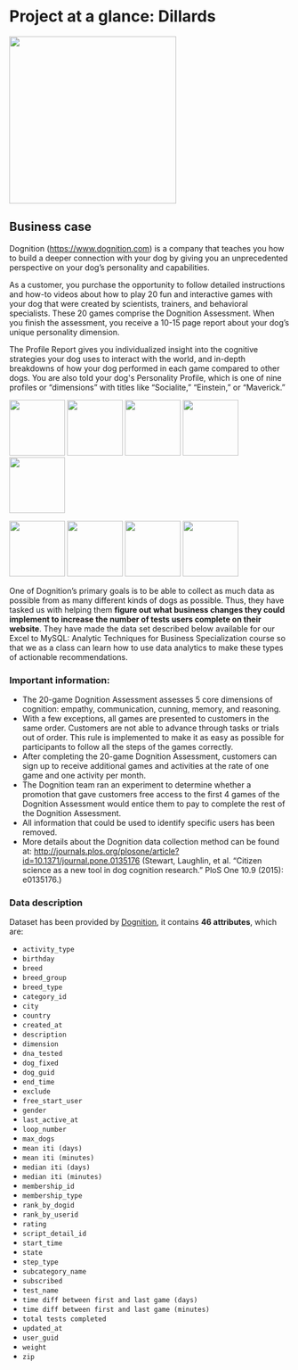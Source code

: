 # Project at a glance: Dillards

<img src="https://image.freepik.com/vector-gratis/tienda-ropa-ninos-ropa-infantil-estilo-adolescente-prendas-moda-nina-bolsas-compra-comprador-boutique-moda-infantil-ilustracion-metafora-concepto-aislado-vector_335657-1330.jpg" width="300">

## Business case

Dognition (https://www.dognition.com) is a company that teaches you how to build a deeper connection with your dog by giving you an unprecedented perspective on your dog’s personality and capabilities.

As a customer, you purchase the opportunity to follow detailed instructions and how-to videos about how to play 20 fun and interactive games with your dog that were created by scientists, trainers, and behavioral specialists. These 20 games comprise the Dognition Assessment. When you finish the assessment, you receive a 10-15 page report about your dog’s unique personality dimension.

The Profile Report gives you individualized insight into the cognitive strategies your dog uses to interact with the world, and in-depth breakdowns of how your dog performed in each game compared to other dogs. You are also told your dog's Personality Profile, which is one of nine profiles or “dimensions” with titles like “Socialite,” “Einstein,” or “Maverick.”

<img src="https://d2kl333iheywy2.cloudfront.net/assets/cat/badges/ace-badge-30fe7e40ce64ca184222d06feda3aef7.png" width="100"> <img src="https://d2kl333iheywy2.cloudfront.net/assets/cat/badges/charmer-badge-d969b9008b8ec9e7bab37635ae508ebd.png" width="100"> <img src="https://d2kl333iheywy2.cloudfront.net/assets/cat/badges/socialite-badge-00fc21966d3ac77f1885a3d9194964b7.png" width="100"> <img src="https://d2kl333iheywy2.cloudfront.net/assets/cat/badges/expert-badge-bb045f374b05c13a3427cd74a6844e56.png" width="100"> <img src="https://d2kl333iheywy2.cloudfront.net/assets/cat/badges/renaissance-dog-badge-a9b0c505fd6bcc0f3cb15fbaa696d85f.png" width="100">

<img src="https://d2kl333iheywy2.cloudfront.net/assets/cat/badges/protodog-badge-f3a41926abebb18d9015c0766e49505a.png" width="100"> <img src="https://d2kl333iheywy2.cloudfront.net/assets/cat/badges/einstein-badge-1493afc11f9d66f4f343ec2f9dc06e00.png" width="100"> <img src="https://d2kl333iheywy2.cloudfront.net/assets/cat/badges/maverick-badge-19d5212404388d137f4baa3bf1727c68.png" width="100"> <img src="https://d2kl333iheywy2.cloudfront.net/assets/cat/badges/stargazer-badge-6e4eb51f2ea0a268c5f884ea53f5f5f3.png" width="100">

One of Dognition’s primary goals is to be able to collect as much data as possible from as many different kinds of dogs as possible. Thus, they have tasked us with helping them **figure out what business changes they could implement to increase the number of tests users complete on their website**. They have made the data set described below available for our Excel to MySQL: Analytic Techniques for Business Specialization course so that we as a class can learn how to use data analytics to make these types of actionable recommendations.

### Important information:

- The 20-game Dognition Assessment assesses 5 core dimensions of cognition: empathy, communication, cunning, memory, and reasoning.
- With a few exceptions, all games are presented to customers in the same order. Customers are not able to advance through tasks or trials out of order. This rule is implemented to make it as easy as possible for participants to follow all the steps of the games correctly.
- After completing the 20-game Dognition Assessment, customers can sign up to receive additional games and activities at the rate of one game and one activity per
month.
- The Dognition team ran an experiment to determine whether a promotion that gave customers free access to the first 4 games of the Dognition Assessment would entice them to pay to complete the rest of the Dognition Assessment.
- All information that could be used to identify specific users has been removed.
- More details about the Dognition data collection method can be found at: http://journals.plos.org/plosone/article?id=10.1371/journal.pone.0135176 (Stewart, Laughlin, et al. “Citizen science as a new tool in dog cognition research.” PloS One 10.9 (2015): e0135176.)

### Data description

Dataset has been provided by [Dognition](https://www.dognition.com/), it contains **46 attributes**, which are:

- `activity_type`
- `birthday`
- `breed`
- `breed_group`
- `breed_type`
- `category_id`
- `city`
- `country`
- `created_at`
- `description`
- `dimension`
- `dna_tested`
- `dog_fixed`
- `dog_guid`
- `end_time`
- `exclude`
- `free_start_user`
- `gender`
- `last_active_at`
- `loop_number`
- `max_dogs`
- `mean iti (days)`
- `mean iti (minutes)`
- `median iti (days)`
- `median iti (minutes)`
- `membership_id`
- `membership_type`
- `rank_by_dogid`
- `rank_by_userid`
- `rating`
- `script_detail_id`
- `start_time`
- `state`
- `step_type`
- `subcategory_name`
- `subscribed`
- `test_name`
- `time diff between first and last game (days)`
- `time diff between first and last game (minutes)`
- `total tests completed`
- `updated_at`
- `user_guid`
- `weight`
- `zip`
